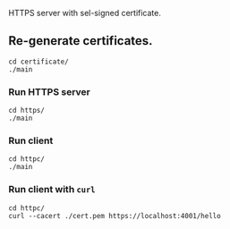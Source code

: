 HTTPS server with sel-signed certificate.

## Re-generate certificates.

```
cd certificate/
./main
```

### Run HTTPS server

```
cd https/
./main
```

### Run client

```
cd httpc/
./main

```

### Run client with `curl`

```
cd httpc/
curl --cacert ./cert.pem https://localhost:4001/hello
```

